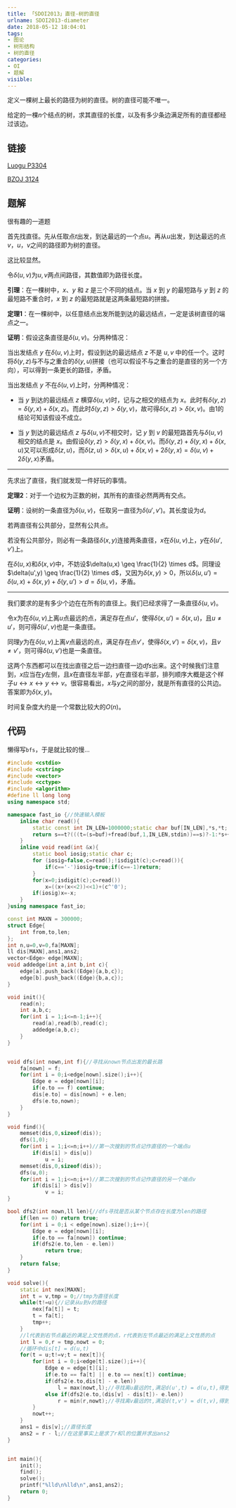 ```yaml
---
title: 「SDOI2013」直径-树的直径
urlname: SDOI2013-diameter
date: 2018-05-12 18:04:01
tags:
- 图论
- 树形结构
- 树的直径
categories: 
- OI
- 题解
visible:
---
```


定义一棵树上最长的路径为树的直径。树的直径可能不唯一。

给定的一棵$n$个结点的树，求其直径的长度，以及有多少条边满足所有的直径都经过该边。

<!-- more -->

## 链接

[Luogu P3304](https://www.luogu.org/problemnew/show/P3304)

[BZOJ 3124](https://www.lydsy.com/JudgeOnline/problem.php?id=3124)

## 题解

很有趣的一道题

首先找直径。先从任取点$t$出发，到达最远的一个点$u$。再从$u$出发，到达最远的点$v$，$u$，$v$之间的路径即为树的直径。

这比较显然。

令$\delta (u,v)$为$u,v$两点间路径，其数值即为路径长度。

**引理**：在一棵树中，$x$、$y$ 和 $z$ 是三个不同的结点。当 $x$ 到 $y$ 的最短路与 $y$ 到 $z$ 的最短路不重合时，$x$ 到 $z$ 的最短路就是这两条最短路的拼接。

**定理1**：在一棵树中，以任意结点出发所能到达的最远结点，一定是该树直径的端点之一。

**证明**：假设这条直径是$\delta (u,v)$。分两种情况：

当出发结点 $y$ 在$\delta(u,v)$上时，假设到达的最远结点 $z$ 不是 $u,v$ 中的任一个。这时将$\delta(y,z)$与不与之重合的$\delta(y,u)$拼接（也可以假设不与之重合的是直径的另一个方向），可以得到一条更长的路径，矛盾。

当出发结点 $y$ 不在$\delta(u,v)$上时，分两种情况：

+ 当 $y$ 到达的最远结点 $z$ 横穿$\delta(u,v)$时，记与之相交的结点为 $x$。此时有$\delta(y,z)=\delta(y,x)+\delta(x,z)$。而此时$\delta(y,z)>\delta(y,v)$，故可得$\delta(x,z)>\delta(x,v)$。由$1$的结论可知该假设不成立。

+ 当 $y$ 到达的最远结点 $z$ 与$\delta(u,v)$不相交时，记 $y$ 到 $v$ 的最短路首先与$\delta(u,v)$相交的结点是 $x$。由假设$\delta(y,z)>\delta(y,x)+\delta(x,v)$。而$\delta(y,z)+\delta(y,x)+\delta(x,u)$又可以形成$\delta(z,u)$，而$\delta(z,u)>\delta(x,u)+\delta(x,v)+2\delta(y,x)=\delta(u,v)+2\delta(y,x)$矛盾。

- - -


先求出了直径，我们就发现一件好玩的事情。

**定理2**：对于一个边权为正数的树，其所有的直径必然两两有交点。

**证明**：设树的一条直径为$\delta (u,v)$，任取另一直径为$\delta (u',v')$。其长度设为$d$。

若两直径有公共部分，显然有公共点。

若没有公共部分，则必有一条路径$\delta (x,y)$连接两条直径，$x$在$\delta (u,v)$上，$y$在$\delta (u',v')$上。

在$\delta(u,x)$和$\delta(x,v)$中，不妨设$\delta(u,x) \geq \frac{1}{2} \times d$。同理设$\delta(u',y) \geq \frac{1}{2} \times d$，又因为$\delta (x,y) > 0$，所以$\delta (u,u') = \delta(u,x) + \delta(x,y) + \delta(y,u') > d = \delta(u,v)$，矛盾。

- - -

我们要求的是有多少个边在在所有的直径上。我们已经求得了一条直径$\delta(u,v)$。

令$x$为在$\delta(u,v)$上离$u$点最远的点，满足存在点$u'$，使得$\delta(x,u') = \delta(x,u)$，且$u \neq u'$，则可得$\delta(u',v)$也是一条直径。

同理$y$为在$\delta(u,v)$上离$v$点最远的点，满足存在点$v'$，使得$\delta(x,v') = \delta(x,v)$，且$v \neq v'$，则可得$\delta(u,v')$也是一条直径。

这两个东西都可以在找出直径之后一边扫直径一边$dfs$出来。这个时候我们注意到，$x$应当在$y$左侧，且$x$在直径左半部，$y$在直径右半部，排列顺序大概是这个样子$u\leftrightarrow x \leftrightarrow y \leftrightarrow v$。很容易看出，$x$与$y$之间的部分，就是所有直径的公共边。答案即为$\delta(x,y)$。

时间复杂度大约是一个常数比较大的$O(n)$。

## 代码

懒得写`bfs`，于是就比较的慢...

```cpp
#include <cstdio>
#include <cstring>
#include <vector>
#include <cctype>
#include <algorithm>
#define ll long long
using namespace std;

namespace fast_io {//快速输入模板
    inline char read(){
        static const int IN_LEN=1000000;static char buf[IN_LEN],*s,*t;
        return s==t?(((t=(s=buf)+fread(buf,1,IN_LEN,stdin))==s)?-1:*s++) : *s++;
    }
    inline void read(int &x){
        static bool iosig;static char c;
        for (iosig=false,c=read();!isdigit(c);c=read()){
            if(c=='-')iosig=true;if(c==-1)return;
        }
        for(x=0;isdigit(c);c=read())
            x=((x+(x<<2))<<1)+(c^'0');
        if(iosig)x=-x;
    }
}using namespace fast_io;

const int MAXN = 300000;
struct Edge{
    int from,to,len;
};
int n,u=0,v=0,fa[MAXN];
ll dis[MAXN],ans1,ans2;
vector<Edge> edge[MAXN];
void addedge(int a,int b,int c){
    edge[a].push_back((Edge){a,b,c});
    edge[b].push_back((Edge){b,a,c});
}

void init(){
    read(n);
    int a,b,c;
    for(int i = 1;i<=n-1;i++){
        read(a),read(b),read(c);
        addedge(a,b,c);
    }
}


void dfs(int nown,int f){//寻找从nown节点出发的最长路
    fa[nown] = f;
    for(int i = 0;i<edge[nown].size();i++){
        Edge e = edge[nown][i];
        if(e.to == f) continue;
        dis[e.to] = dis[nown] + e.len;
        dfs(e.to,nown);
    }
}

void find(){
    memset(dis,0,sizeof(dis));
    dfs(1,0);
    for(int i = 1;i<=n;i++)//第一次搜到的节点记作直径的一个端点u
        if(dis[i] > dis[u])
            u = i;
    memset(dis,0,sizeof(dis));
    dfs(u,0);
    for(int i = 1;i<=n;i++)//第二次搜到的节点记作直径的另一个端点v
        if(dis[i] > dis[v])
            v = i;
}

bool dfs2(int nown,ll len){//dfs寻找是否从某个节点存在长度为len的路径
    if(len == 0) return true;
    for(int i = 0;i < edge[nown].size();i++){
        Edge e = edge[nown][i];
        if(e.to == fa[nown]) continue;
        if(dfs2(e.to,len - e.len))
            return true;
    }
    return false;
}

void solve(){
    static int nex[MAXN];
    int t = v,tmp = 0;//tmp为直径长度
    while(t!=u){//记录从u到v的路径
        nex[fa[t]] = t;
        t = fa[t];
        tmp++;
    }
    //l代表到右节点最近的满足上文性质的点，r代表到左节点最近的满足上文性质的点
    int l = 0,r = tmp,nowt = 0;
    //循环中dis[t] = d(u,t)
    for(t = u;t!=v;t = nex[t]){
        for(int i = 0;i<edge[t].size();i++){
            Edge e = edge[t][i];
            if(e.to == fa[t] || e.to == nex[t]) continue;
            if(dfs2(e.to,dis[t] - e.len)) 
                l = max(nowt,l);//寻找离u最远的t,满足d(u',t) = d(u,t),得到即为x,名字叫做l
            else if(dfs2(e.to,(dis[v] - dis[t])- e.len)) 
                r = min(r,nowt);//寻找离v最远的t,满足d(t,v') = d(t,v),得到即为y,名字叫做r
        }
        nowt++;
    }
    ans1 = dis[v];//直径长度
    ans2 = r - l;//在这里事实上是求了r和l的位置并求出ans2
}


int main(){
    init();
    find();
    solve();
    printf("%lld\n%lld\n",ans1,ans2);
    return 0;   
}
```


